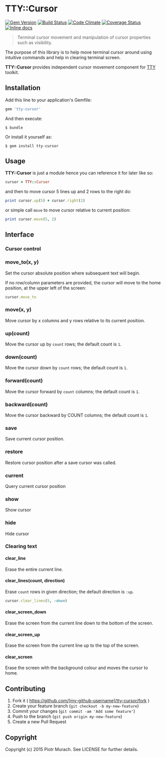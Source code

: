# TTY::Cursor
[![Gem Version](https://badge.fury.io/rb/tty-cursor.svg)][gem]
[![Build Status](https://secure.travis-ci.org/peter-murach/tty-cursor.svg?branch=master)][travis]
[![Code Climate](https://codeclimate.com/github/peter-murach/tty-cursor/badges/gpa.svg)][codeclimate]
[![Coverage Status](https://coveralls.io/repos/peter-murach/tty-cursor/badge.svg)][coverage]
[![Inline docs](http://inch-ci.org/github/peter-murach/tty-cursor.svg?branch=master)][inchpages]

[gem]: http://badge.fury.io/rb/tty-cursor
[travis]: http://travis-ci.org/peter-murach/tty-cursor
[codeclimate]: https://codeclimate.com/github/peter-murach/tty-cursor
[coverage]: https://coveralls.io/r/peter-murach/tty-cursor
[inchpages]: http://inch-ci.org/github/peter-murach/tty-cursor

> Terminal cursor movement and manipulation of cursor properties such as visibility.

The purpose of this library is to help move terminal cursor around using intuitive commands and help in clearing terminal screen.

**TTY::Cursor** provides independent cursor movement component for [TTY](https://github.com/peter-murach/tty) toolkit.

## Installation

Add this line to your application's Gemfile:

```ruby
gem 'tty-cursor'
```

And then execute:

    $ bundle

Or install it yourself as:

    $ gem install tty-cursor

## Usage

**TTY::Cursor** is just a module hence you can reference it for later like so:

```ruby
cursor = TTY::Cursor
```

and then to move cursor 5 lines up and 2 rows to the right do:

```ruby
print cursor.up(5) + cursor.right(2)
```

or simple call `move` to move cursor relative to current position:

```ruby
print cursor.move(5, 2)
```

## Interface

### Cursor control

### move_to(x, y)

Set the cursor absolute position where subsequent text will begin.

If no row/column parameters are provided, the cursor will move to the home position, at the upper left of the screen:

```ruby
cursor.move_to
```

### move(x, y)

Move cursor by x columns and y rows relative to its current position.

### up(count)

Move the cursor up by `count` rows; the default count is `1`.

### down(count)

Move the cursor down by `count` rows; the default count is `1`.

### forward(count)

Move the cursor forward by `count` columns; the default count is `1`.

### backward(count)

Move the cursor backward by COUNT columns; the default count is `1`.

### save

Save current cursor position.

### restore

Restore cursor position after a save cursor was called.

### current

Query current cursor position

### show

Show cursor

### hide

Hide cursor

### Clearing text

#### clear_line

Erase the entire current line.

#### clear_lines(count, direction)

Erase `count` rows in given direction; the default direction is `:up`.

```ruby
cursor.clear_lines(5, :down)
```

#### clear_screen_down

Erase the screen from the current line down to the bottom of the screen.

#### clear_screen_up

Erase the screen from the current line up to the top of the screen.

#### clear_screen

Erase the screen with the background colour and moves the cursor to home.

## Contributing

1. Fork it ( https://github.com/[my-github-username]/tty-cursor/fork )
2. Create your feature branch (`git checkout -b my-new-feature`)
3. Commit your changes (`git commit -am 'Add some feature'`)
4. Push to the branch (`git push origin my-new-feature`)
5. Create a new Pull Request

## Copyright

Copyright (c) 2015 Piotr Murach. See LICENSE for further details.
